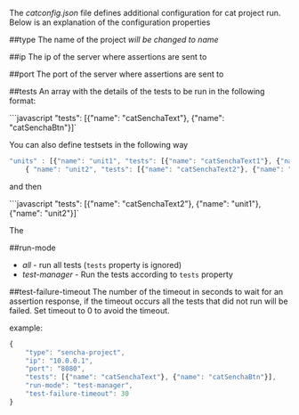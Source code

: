 The *catconfig.json* file defines additional configuration for cat project run.
Below is an explanation of the configuration properties


##type
The name of the project *will be changed to name*

##ip
The ip of the server where assertions are sent to

##port
The port of the server where assertions are sent to

##tests
An array with the details of the tests to be run in the following format:

```javascript "tests": [{"name": "catSenchaText"}, {"name": "catSenchaBtn"}]`

You can also define testsets in the following way

```javascript
"units" : [{"name": "unit1", "tests": [{"name": "catSenchaText1"}, {"name": "catSenchaBtn1"}]},
    { "name": "unit2", "tests": [{"name": "catSenchaText2"}, {"name": "catSenchaBtn2"}]}]
```
and then

```javascript "tests":  [{"name": "catSenchaText2"}, {"name": "unit1"}, {"name": "unit2"}]`





The

##run-mode
* _all_ - run all tests (`tests` property is ignored)
* _test-manager_ - Run the tests according to `tests` property

##test-failure-timeout
The number of the timeout in seconds to wait for an assertion response, if the timeout occurs all the tests that did not run will be failed.
Set timeout to 0 to avoid the timeout.

example:

```javascript
{
    "type": "sencha-project",
    "ip": "10.0.0.1",
    "port": "8080",
    "tests": [{"name": "catSenchaText"}, {"name": "catSenchaBtn"}],
    "run-mode": "test-manager",
    "test-failure-timeout": 30
}

```
